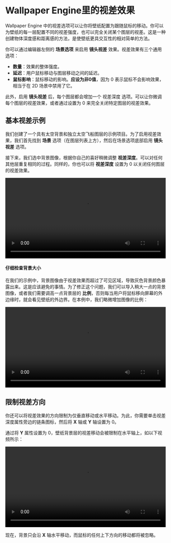 # Wallpaper Engine里的视差效果

Wallpaper Engine 中的视差选项可以让你将壁纸配置为跟随鼠标的移动。你可以为壁纸的每一层配置不同的视差强度，也可以完全关闭某个图层的视差。这是一种创建物体深度感和距离感的方法，是使壁纸更具交互性的相对简单的方法。

你可以通过编辑器左侧的 **场景选项** 来启用 **镜头视差** 效果。视差效果有三个通用选项：

* **数量**：效果的整体强度。
* **延迟**：用户鼠标移动与图层移动之间的延迟。
* **鼠标影响**：鼠标移动的影响。**应设为非0值**，因为 0 表示鼠标不会影响效果，相当于在 2D 场景中禁用了它。

此外，启用 **镜头视差** 后，每个图层都会增加一个 视差深度 选项。可以让你微调每个图层的视差效果，或者通过设置为 0 来完全关闭特定图层的视差效果。

## 基本视差示例

我们创建了一个具有太空背景和独立太空飞船图层的示例项目。为了启用视差效果，我们首先找到 **场景** 选项（在图层列表上方），然后在场景选项底部启用 **镜头视差** 选项。

接下来，我们选中背景图像，根据你自己的喜好稍微调整 **视差深度**。可以对任何其他层重复相同的过程。同样的，你也可以将 **视差深度** 设置为 0 以关闭任何图层的视差效果。

<video width="100%" controls loop autoplay>
  <source :src="$withBase('/videos/parallax_depth.mp4')" type="video/mp4">
  Your browser does not support the video tag.
</video>

#### 仔细检查背景大小

在我们的示例中，背景图像由于视差效果而超过了可见区域，导致灰色背景颜色暴露出来。这是应该避免的事情。为了修正这个问题，我们可以导入稍大一点的背景图像，或者我们需要调高一点背景层的 **比例**，否则每当用户将鼠标移向屏幕的外边缘时，就会看见壁纸的外边界。在本例中，我们略微增加图像的比例：

<video width="100%" controls loop autoplay>
  <source :src="$withBase('/videos/parallax_depth_fix_borders.mp4')" type="video/mp4">
  Your browser does not support the video tag.
</video>

## 限制视差方向

你还可以将视差效果的方向限制为仅垂直移动或水平移动。为此，你需要单击视差深度属性旁边的链条图标，然后将 **X** 轴或 **Y** 轴设置为 0。

通过将 **Y** 属性设置为 0，壁纸背景层的视差移动会被限制在水平轴上，如以下视频所示：

<video width="100%" controls loop autoplay>
  <source :src="$withBase('/videos/parallax_depth_limit_movement.mp4')" type="video/mp4">
  Your browser does not support the video tag.
</video>

现在，背景只会沿 **X** 轴水平移动，而鼠标的任何上下方向的移动都将被忽略。